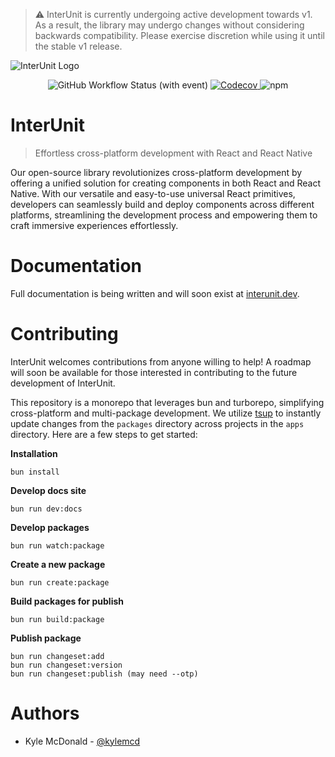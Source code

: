 > :warning: InterUnit is currently undergoing active development towards v1. As a result, the library may undergo changes without considering backwards compatibility. Please exercise discretion while using it until the stable v1 release.

![InterUnit Logo](https://github.com/interunit/ui/assets/29106675/9a79cc13-10ca-4e03-abf8-b82930a48c24)

 <div align="center">
    <img alt="GitHub Workflow Status (with event)" src="https://img.shields.io/github/actions/workflow/status/interunit/ui/pr-checks.yml?style=for-the-badge&logo=github&logoColor=white&label=Tests&labelColor=%231D1D27&color=%235E47C4">
    <a href="https://codecov.io/gh/interunit/ui">
        <img alt="Codecov" src="https://img.shields.io/codecov/c/github/interunit/ui?style=for-the-badge&logo=codecov&logoColor=white&labelColor=%231D1D27&color=%235E47C4">
    </a>
     <img alt="npm" src="https://img.shields.io/npm/dt/%40interunit/config?style=for-the-badge&logo=npm&logoColor=white&labelColor=%231D1D27&color=%235E47C4">
</div>

# InterUnit

> Effortless cross-platform development with React and React Native

Our open-source library revolutionizes cross-platform development by offering a unified solution for creating components in both React and React Native. With our versatile and easy-to-use universal React primitives, developers can seamlessly build and deploy components across different platforms, streamlining the development process and empowering them to craft immersive experiences effortlessly.

# Documentation

Full documentation is being written and will soon exist at [interunit.dev](https://interunit.dev).

# Contributing

InterUnit welcomes contributions from anyone willing to help! A roadmap will soon be available for those interested in contributing to the future development of InterUnit.

This repository is a monorepo that leverages bun and turborepo, simplifying cross-platform and multi-package development. We utilize [tsup](https://tsup.egoist.dev/) to instantly update changes from the `packages` directory across projects in the `apps` directory. Here are a few steps to get started:

**Installation**

```
bun install
```

**Develop docs site**

```
bun run dev:docs
```

**Develop packages**

```
bun run watch:package
```

**Create a new package**

```
bun run create:package
```

**Build packages for publish**

```
bun run build:package
```

**Publish package**

```
bun run changeset:add
bun run changeset:version
bun run changeset:publish (may need --otp)
```

# Authors

- Kyle McDonald - [@kylemcd](https://github.com/kylemcd)
